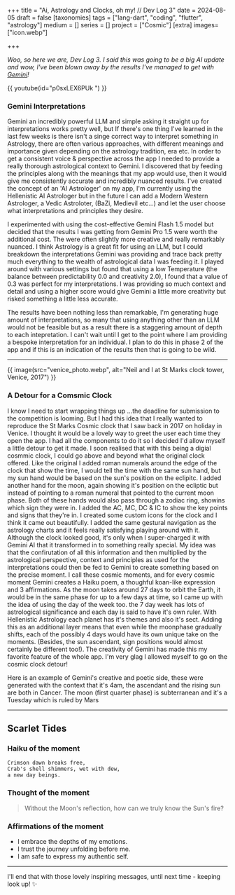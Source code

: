 +++
title = "Ai, Astrology and Clocks, oh my! // Dev Log 3"
date = 2024-08-05
draft =  false
[taxonomies]
tags = ["lang-dart", "coding", "flutter", "astrology"]
medium = []
series = []
project = ["Cosmic"]
[extra]
images= ["icon.webp"]

+++

_Woo, so here we are, Dev Log 3. I said this was going to be a big AI update and wow, I've been blown away by the results I've managed to get with [Gemini](https://ai.google.dev/)!_

{{ youtube(id="p0sxLEX6PUk ") }}

### Gemini Interpretations

Gemini an incredibly powerful LLM and simple asking it straight up for interpretations works pretty well, but If there's one thing I've learned in the last few weeks is there isn't a singe correct way to interpret something in Astrology, there are often various approaches, with different meanings and importance given depending on the astrology tradition, era etc. In order to get a consistent voice & perspective across the app I needed to provide a really thorough astrological context to Gemini. I discovered that by feeding the principles along with the meanings that my app would use, then it would give me consistently accurate and incredibly nuanced results. I've created the concept of an 'AI Astrologer' on my app, I'm currently using the Hellenistic AI Astrologer but in the future I can add a Modern Western Astrologer, a Vedic Astroloter, (BaZi, Medievil etc...) and let the user choose what interpretations and principles they desire.

I experimented with using the cost-effective Gemini Flash 1.5 model but decided that the results I was getting from Gemini Pro 1.5 were worth the additional cost. The were often slightly more creative and really remarkably nuanced. I think Astrology is a great fit for using an LLM, but I could breakdown the interpretations Gemini was providing and trace back pretty much everything to the wealth of astrological data I was feeding it. I played around with various settings but found that using a low Temperature (the balance between predictability 0.0 and creativity 2.0), I found that a value of 0.3 was perfect for my interpretations. I was providing so much context and detail and using a higher score would give Gemini a little more creativity but risked something a little less accurate.

The results have been nothing less than remarkable, I'm generating huge amount of interpretations, so many that using anything other than an LLM would not be feasible but as a result there is a staggering amount of depth to each intepretation. I can't wait until I get to the point where I am providing a bespoke interpretation for an individual. I plan to do this in phase 2 of the app and if this is an indication of the results then that is going to be wild.

---

{{ image(src="venice_photo.webp", alt="Neil and I at St Marks clock tower, Venice, 2017") }}

### A Detour for a Comsmic Clock

I know I need to start wrapping things up ...the deadline for submission to the competition is looming. But I had this idea that I really wanted to reproduce the St Marks Cosmic clock that I saw back in 2017 on holiday in Venice. I thought it would be a lovely way to greet the user each time they open the app. I had all the components to do it so I decided I'd allow myself a little detour to get it made. I soon realised that with this being a digial cosmmic clock, I could go above and beyond what the original clock offered. Like the original I added roman numerals around the edge of the clock that show the time, I would tell the time with the same sun hand, but my sun hand would be based on the sun's position on the eclipitc. I added another hand for the moon, again showing it's position on the ecliptic but instead of pointing to a roman numeral that pointed to the current moon phase. Both of these hands would also pass through a zodiac ring, showins which sign they were in. I added the AC, MC, DC & IC to show the key points and signs that they're in. I created some custom icons for the clock and I think it came out beautifully. I added the same gestural navigation as the astrology charts and it feels really satisfying playing around with it.
Although the clock looked good, it's only when I super-charged it with Gemini AI that it transformed in to something really special. My idea was that the confirutation of all this information and then multiplied by the astrological perspective, context and principles as used for the interpretations could then be fed to Gemini to create something based on the precise moment. I call these cosmic moments, and for every cosmic moment Gemini creates a Haiku poem, a thoughful koan-like expression and 3 affirmations. As the moon takes around 27 days to orbit the Earth, it would be in the same phase for up to a few days at time, so I came up with the idea of using the day of the week too. the 7 day week has lots of astrological significance and each day is said to have it's own ruler. With Hellenistic Astrology each planet has it's themes and also it's sect. Adding this as an additional layer means that even while the moonphase gradually shifts, each of the possibly 4 days would have its own unique take on the moments. (Besides, the sun ascendant, sign positions would almost certainly be different too!). The creativity of Gemini has made this my favorite feature of the whole app. I'm very glag I allowed myself to go on the cosmic clock detour!

Here is an example of Gemini's creative and poetic side, these were generated with the context that it's 4am, the ascendant and the rising sun are both in Cancer. The moon (first quarter phase) is subterranean and it's a Tuesday which is ruled by Mars

---

## Scarlet Tides

### Haiku of the moment

```
Crimson dawn breaks free,
Crab's shell shimmers, wet with dew,
a new day beings.
```

### Thought of the moment

> Without the Moon's reflection, how can we truly know the Sun's fire?

### Affirmations of the moment

- I embrace the depths of my emotions.
- I trust the journey unfolding before me.
- I am safe to express my authentic self.

---

I'll end that with those lovely inspiring messages, until next time - keeping look up! ✨
